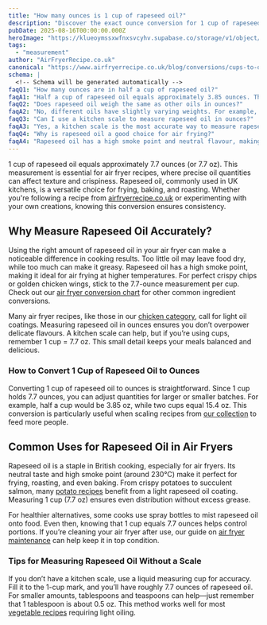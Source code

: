 ```yaml
---
title: "How many ounces is 1 cup of rapeseed oil?"
description: "Discover the exact ounce conversion for 1 cup of rapeseed oil and simplify your air fryer recipes with this handy measurement guide."
pubDate: 2025-08-16T00:00:00.000Z
heroImage: "https://klueoymssxwfnxsvcyhv.supabase.co/storage/v1/object/public/Shmucket/how-many-ounces-is-1-cup-of-rapeseed-oil.webp"
tags:
  - "measurement"
author: "AirFryerRecipe.co.uk"
canonical: "https://www.airfryerrecipe.co.uk/blog/conversions/cups-to-ounces/how-many-ounces-is-1-cup-of-rapeseed-oil"
schema: |
  <!-- Schema will be generated automatically -->
faqQ1: "How many ounces are in half a cup of rapeseed oil?"
faqA1: "Half a cup of rapeseed oil equals approximately 3.85 ounces. This measurement is useful for smaller air fryer batches or recipes requiring less oil."
faqQ2: "Does rapeseed oil weigh the same as other oils in ounces?"
faqA2: "No, different oils have slightly varying weights. For example, olive oil is around 7.6 oz per cup, while coconut oil is closer to 8 oz. Rapeseed oil sits at 7.7 oz per cup."
faqQ3: "Can I use a kitchen scale to measure rapeseed oil in ounces?"
faqA3: "Yes, a kitchen scale is the most accurate way to measure rapeseed oil. Set it to ounces, and pour until you reach 7.7 oz for 1 cup."
faqQ4: "Why is rapeseed oil a good choice for air frying?"
faqA4: "Rapeseed oil has a high smoke point and neutral flavour, making it ideal for air frying. Its 7.7-ounce-per-cup measurement also simplifies recipe adjustments."
---
```

<p>1 cup of rapeseed oil equals approximately 7.7 ounces (or 7.7 oz). This measurement is essential for air fryer recipes, where precise oil quantities can affect texture and crispiness. Rapeseed oil, commonly used in UK kitchens, is a versatile choice for frying, baking, and roasting. Whether you're following a recipe from <a href=https://www.airfryerrecipe.co.uk/>airfryerrecipe.co.uk</a> or experimenting with your own creations, knowing this conversion ensures consistency.</p>  

<h2>Why Measure Rapeseed Oil Accurately?</h2>  
<p>Using the right amount of rapeseed oil in your air fryer can make a noticeable difference in cooking results. Too little oil may leave food dry, while too much can make it greasy. Rapeseed oil has a high smoke point, making it ideal for air frying at higher temperatures. For perfect crispy chips or golden chicken wings, stick to the 7.7-ounce measurement per cup. Check out our <a href=https://www.airfryerrecipe.co.uk/air-fryer-conversion-chart>air fryer conversion chart</a> for other common ingredient conversions.</p>  

<p>Many air fryer recipes, like those in our <a href=https://www.airfryerrecipe.co.uk/recipe-category/chicken>chicken category</a>, call for light oil coatings. Measuring rapeseed oil in ounces ensures you don’t overpower delicate flavours. A kitchen scale can help, but if you’re using cups, remember 1 cup = 7.7 oz. This small detail keeps your meals balanced and delicious.</p>  

<h3>How to Convert 1 Cup of Rapeseed Oil to Ounces</h3>  
<p>Converting 1 cup of rapeseed oil to ounces is straightforward. Since 1 cup holds 7.7 ounces, you can adjust quantities for larger or smaller batches. For example, half a cup would be 3.85 oz, while two cups equal 15.4 oz. This conversion is particularly useful when scaling recipes from <a href=https://www.airfryerrecipe.co.uk/recipes>our collection</a> to feed more people.</p>  

<h2>Common Uses for Rapeseed Oil in Air Fryers</h2>  
<p>Rapeseed oil is a staple in British cooking, especially for air fryers. Its neutral taste and high smoke point (around 230°C) make it perfect for frying, roasting, and even baking. From crispy potatoes to succulent salmon, many <a href=https://www.airfryerrecipe.co.uk/recipe-category/potatoes>potato recipes</a> benefit from a light rapeseed oil coating. Measuring 1 cup (7.7 oz) ensures even distribution without excess grease.</p>  

<p>For healthier alternatives, some cooks use spray bottles to mist rapeseed oil onto food. Even then, knowing that 1 cup equals 7.7 ounces helps control portions. If you’re cleaning your air fryer after use, our guide on <a href=https://www.airfryerrecipe.co.uk/air-fryer-cleaner>air fryer maintenance</a> can help keep it in top condition.</p>  

<h3>Tips for Measuring Rapeseed Oil Without a Scale</h3>  
<p>If you don’t have a kitchen scale, use a liquid measuring cup for accuracy. Fill it to the 1-cup mark, and you’ll have roughly 7.7 ounces of rapeseed oil. For smaller amounts, tablespoons and teaspoons can help—just remember that 1 tablespoon is about 0.5 oz. This method works well for most <a href=https://www.airfryerrecipe.co.uk/recipe-category/vegetables>vegetable recipes</a> requiring light oiling.</p>

